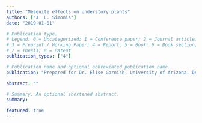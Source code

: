 ```yaml
---
title: "Mesquite effects on understory plants"
authors: ["J. L. Simonis"]
date: "2019-01-01"

# Publication type.
# Legend: 0 = Uncategorized; 1 = Conference paper; 2 = Journal article;
# 3 = Preprint / Working Paper; 4 = Report; 5 = Book; 6 = Book section;
# 7 = Thesis; 8 = Patent
publication_types: ["4"]

# Publication name and optional abbreviated publication name.
publication: "Prepared for Dr. Elise Gornish, University of Arizona. DAPPER Stats, Portland, OR. 13 pp"

abstract: ""

# Summary. An optional shortened abstract.
summary: 

featured: true
---
```





